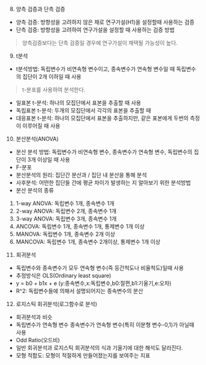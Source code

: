 08. 양측 검증과 단측 검증
- 양측 검증: 방향성을 고려하지 않은 채로 연구가설(H1)을 설정할때 사용하는 검증
- 단측 검증: 방향성을 고려하여 연구가설을 설정할 때 사용하는 검증 방법
> 양측검증보다는 단측 검증일 경우에 연구가설이 채택될 가능성이 높다.

09. t분석
- t분석방법: 독립변수가 비연속형 변수이고, 종속변수가 연속형 변수일 때
독립변수의 집단이 2개 이하일 때 사용
> t-분포를 사용하여 분석한다.
- 일표본 t-분석: 하나의 모집단에서 표본을 추출할 때 사용
- 독립표본 t-분석: 두개의 모집단에서 각각의 표본을 추출할 때
- 대응표본 t-분석: 하나의 모집단에서 표본을 추출하지만, 같은 표본에게 두번의 측정이 이루어질 때 사용

10. 분산분석(ANOVA)
- 분산 분석 방법: 독립변수가 비연속형 변수, 종속변수가 연속형 변수,
독립변수의 집단이 3개 이상일 때 사용
- F-분포
- 분산분석의 원리: 집단간 분산과 / 집단 내 분산을 통해 분석
- 사후분석: 어떤한 집단들 간에 평균 차이가 발생하는 지 알아보기 위한 분석방법
- 분산 분석의 종류
1) 1-way ANOVA: 독립변수 1개, 종속변수 1개
2) 2-way ANOVA: 독립변수 2개, 종속변수 1개
3) 3-way ANOVA: 독립변수 3개, 종속변수 1개
4) ANCOVA: 독립변수 1개, 종속변수 1개, 통제변수 1개 이상
5) MANOVA: 독립변수 1개, 종속변수 2개 이상
5) MANCOVA: 독립변수 1개, 종속변수 2개이상, 통제변수 1개 이상

11. 회귀분석
- 독립변수와 종속변수가 모두 연속형 변수(즉 등간척도나 비율척도)일때 사용
- 추정방식은 OLS(Ordinary least square)
- y = b0 + b1x + e (y:종속변수,x:독립변수,b0:절편,b1:기울기,e:오차)
- R^2: 독립변수들에 의해서 설명되어지는 종속변수의 분산

12. 로지스틱 회귀분석(로그함수로 분석)
- 회귀분석과 비슷
- 독립변수가 연속형 변수 종속변수가 연속형 변수(특히 이분형 변수-0,1)가 아닐때 사용
- Odd Ratio(오드비)
- 일반 회귀분석과 로지스틱 회귀분석의 식과 기울기에 대한 해석도 달라진다.
- 모형 적합도: 모형이 적절하게 만들어졌는지를 보여주는 지표
